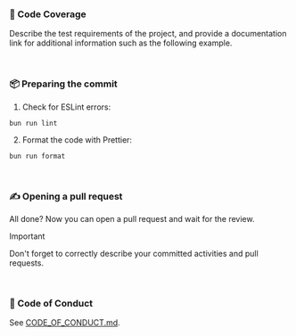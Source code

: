 ### 🧪 Code Coverage

Describe the test requirements of the project, and provide a documentation link for additional information such as the following example.

&nbsp;

### 📦 Preparing the commit

1. Check for ESLint errors:

```console
bun run lint
```

2. Format the code with Prettier:

```console
bun run format
```

&nbsp;

### ✍️ Opening a pull request

All done? Now you can open a pull request and wait for the review.

> [!IMPORTANT]  
> Don't forget to correctly describe your committed activities and pull requests.

&nbsp;

### 📜 Code of Conduct

See [CODE_OF_CONDUCT.md](CODE_OF_CONDUCT.md).
